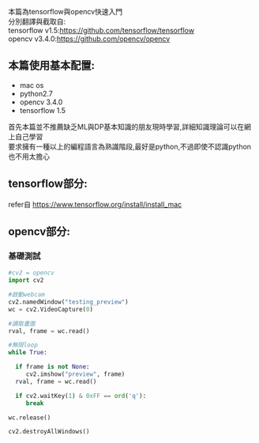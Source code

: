 本篇為tensorflow與opencv快速入門 <br />
分別翻譯與截取自:<br />
tensorflow v1.5:https://github.com/tensorflow/tensorflow<br />
opencv v3.4.0:https://github.com/opencv/opencv<br />

## 本篇使用基本配置:
<ul>
  <li>mac os</li>
  <li>python2.7</li>
  <li>opencv 3.4.0</li>
  <li>tensorflow 1.5</li>
</ul>

首先本篇並不推薦缺乏ML與DP基本知識的朋友現時學習,詳細知識理論可以在網上自己學習<br />
要求擁有一種以上的編程語言為熟識階段,最好是python,不過即使不認識python也不用太擔心<br />

## tensorflow部分:<br />
refer自 https://www.tensorflow.org/install/install_mac<br />

## opencv部分:<br />
### 基礎測試

```python
#cv2 = opencv
import cv2

#啟動webcam
cv2.namedWindow("testing_preview")
wc = cv2.VideoCapture(0)

#讀取畫面
rval, frame = wc.read()

#無限loop
while True:

  if frame is not None:
     cv2.imshow("preview", frame)
  rval, frame = wc.read()

  if cv2.waitKey(1) & 0xFF == ord('q'):
     break

wc.release()

cv2.destroyAllWindows()

```
